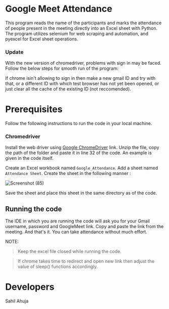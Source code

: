 # Google Meet Attendance
This program reads the name of the participants and marks the attendance of people present in the meeting directly into an Excel sheet with Python. The program utilizes selenium for web scraping and automation, and pyexcel for Excel sheet operations.

### Update
With the new version of chromedriver, problems with sign in may be faced. Follow the below steps for smooth run of the program:

If chrome isin't allowing to sign in then make a new gmail ID and try with that, or a different ID with which test browser has not yet been opened, or just clear all the cache of the existing ID (not reccomended).

# Prerequisites
Follow the following instructions to run the code in your local machine.

### Chromedriver
Install the web driver using [Google ChromeDriver](https://chromedriver.chromium.org/) link. Unzip the file, copy the path of the folder and paste it in line 32 of the code. An example is given in the code itself.


Create an Excel workbook named `Google_Attendance`. Add a sheet named `Attendance Sheet`. Create the sheet in the following manner :

![Screenshot (85)](https://user-images.githubusercontent.com/67066785/93229103-dab88380-f793-11ea-8d4a-760e200271f6.png)

Save the sheet and place this sheet in the same directory as of the code.

## Running the code
The IDE in which you are running the code will ask you for your Gmail username, password and GoogleMeet link. Copy and paste the link from the meeting. And that's it. You can take attendance without much effort.

NOTE:
>Keep the excel file closed while running the code.

>If chrome takes time to redirect and open new link then adjust the value of sleep() functions accordingly.

# Developers
Sahil Ahuja
